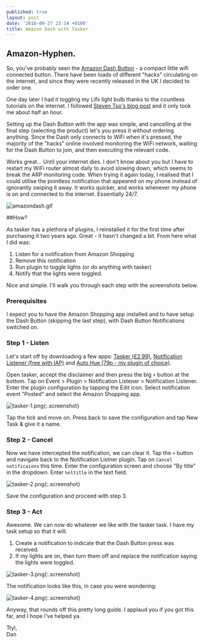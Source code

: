 ```yaml
---
published: true
layout: post
date: '2016-09-27 23:14 +0100'
title: Amazon Dash with Tasker
---
```

## Amazon-Hyphen. 

So, you've probably seen the [Amazon Dash Button][dash] - a compact little wifi connected button. There have been loads of different "hacks" circulating on the internet, and since they were recently released in the UK I decided to order one.

One day later I had it toggling my Lifx light bulb thanks to the countless tutorials on the internet. I followed [Steven Tso's blog post][tso] and it only took me about half an hour.

Setting up the Dash Button with the app was simple, and cancelling at the final step (selecting the product) let's you press it without ordering anything. Since the Dash only connects to WiFi when it's pressed, the majority of the "hacks" online involved monitoring the WiFi network, waiting for the Dash Button to join, and then executing the relevant code.

Works great... Until your internet dies. I don't know about you but I have to restart my WiFi router almost daily to avoid slowing down, which seems to break the ARP monitoring code. When trying it again today, I realised that I could utilise the pointless notification that appeared on my phone instead of ignorantly swiping it away. It works quicker, and works whenever my phone is on and connected to the internet. Essentially 24/7.

![amazondash.gif]({{site.baseurl}}/assets/amazondash.gif)

##How?

As tasker has a plethora of plugins, I reinstalled it for the first time after purchasing it two years ago. Great - it hasn't changed a bit. From here what I did was:
1. Listen for a notification from Amazon Shopping
2. Remove this notification
3. Run plugin to toggle lights (or do anything with tasker)
4. Notify that the lights were toggled.

Nice and simple. I'll walk you through each step with the screenshots below.

### Prerequisites

I expect you to have the Amazon Shopping app installed and to have setup the Dash Button (skipping the last step), with Dash Button Notifications switched on. 

### Step 1 - Listen

Let's start off by downloading a few apps: [Tasker (£2.99)][tasker], [Notification Listener (free with IAP)][notilisten] and [Auto Hue (79p - my plugin of choice)][autohue]. 

Open tasker, accept the disclaimer and then press the big `+` button at the bottom. Tap on Event > Plugin > Notification Listener > Notification Listener. Enter the plugin configuration by tapping the Edit icon. Select notification event "Posted" and select the Amazon Shopping app.

![tasker-1.png]({{site.baseurl}}/assets/tasker-1.png){:.screenshot}

Tap the tick and move on. Press back to save the configuration and tap New Task & give it a name. 

### Step 2 - Cancel

Now we have intercepted the notification, we can clear it. Tap the `+` button and navigate back to the Notification Listner plugin. Tap on `Cancel notificaions` this time. Enter the configuration screen and choose "By title" in the dropdown. Enter `%nltitle` in the text field.

![tasker-2.png]({{site.baseurl}}/assets/tasker-2.png){:.screenshot}

Save the configuration and proceed with step 3.

### Step 3 - Act

Awesome. We can now do whatever we like with the tasker task. I have my task setup so that it will:
1. Create a notification to indicate that the Dash Button press was received.
2. If my lights are on, then turn them off and replace the notification saying the lights were toggled.

![tasker-3.png]({{site.baseurl}}/assets/tasker-3.png){:.screenshot}

The notification looks like this, in case you were wondering: 

![tasker-4.png]({{site.baseurl}}/assets/tasker-4.png){:.screenshot}

Anyway, that rounds off this pretty long guide. I applaud you if you got this far, and I hope I've helped ya.

Ttyl,  
Dan

[dash]:	https://www.amazon.com/Dash-Buttons/b?ie=UTF8&node=10667898011
[tso]: http://steventso.com/amazon-dash-lifx/
[notilisten]: https://play.google.com/store/apps/details?id=com.balda.notificationlistener
[tasker]: https://play.google.com/store/apps/details?id=net.dinglisch.android.taskerm
[autohue]: https://play.google.com/store/apps/details?id=com.cuberob.autohue
